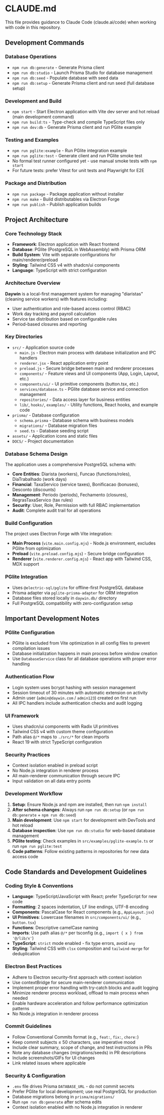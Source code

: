 # CLAUDE.md

This file provides guidance to Claude Code (claude.ai/code) when working with code in this repository.

## Development Commands

### Database Operations
- `npm run db:generate` - Generate Prisma client
- `npm run db:studio` - Launch Prisma Studio for database management
- `npm run db:seed` - Populate database with seed data
- `npm run db:setup` - Generate Prisma client and run seed (full database setup)

### Development and Build
- `npm start` - Start Electron application with Vite dev server and hot reload (main development command)
- `npm run build:ts` - Type-check and compile TypeScript files only
- `npm run dev:db` - Generate Prisma client and run PGlite example

### Testing and Examples
- `npm run pglite:example` - Run PGlite integration example
- `npm run pglite:test` - Generate client and run PGlite smoke test
- No formal test runner configured yet - use manual smoke tests with `npm start`
- For future tests: prefer Vitest for unit tests and Playwright for E2E

### Package and Distribution
- `npm run package` - Package application without installer
- `npm run make` - Build distributables via Electron Forge
- `npm run publish` - Publish application builds

## Project Architecture

### Core Technology Stack
- **Framework**: Electron application with React frontend
- **Database**: PGlite (PostgreSQL in WebAssembly) with Prisma ORM
- **Build System**: Vite with separate configurations for main/renderer/preload
- **Styling**: Tailwind CSS v4 with shadcn/ui components
- **Language**: TypeScript with strict configuration

### Architecture Overview
**Daywin** is a local-first management system for managing "diaristas" (cleaning service workers) with features including:
- User authentication and role-based access control (RBAC)
- Work day tracking and payroll calculation
- Service tax distribution based on configurable rules
- Period-based closures and reporting

### Key Directories
- `src/` - Application source code
  - `main.js` - Electron main process with database initialization and IPC handlers
  - `renderer.jsx` - React application entry point
  - `preload.js` - Secure bridge between main and renderer processes
  - `components/` - Feature views and UI components (App, Login, Layout, etc.)
  - `components/ui/` - UI primitive components (button.tsx, etc.)
  - `services/database.ts` - PGlite database service and connection management
  - `repositories/` - Data access layer for business entities
  - `lib/`, `hooks/`, `examples/` - Utility functions, React hooks, and example code
- `prisma/` - Database configuration
  - `schema.prisma` - Database schema with business models
  - `migrations/` - Database migration files
  - `seed.ts` - Database seeding script
- `assets/` - Application icons and static files
- `DOCS/` - Project documentation

### Database Schema Design
The application uses a comprehensive PostgreSQL schema with:
- **Core Entities**: Diarista (workers), Funcao (functions/roles), DiaTrabalhado (work days)
- **Financial**: TaxaServico (service taxes), Bonificacao (bonuses), Desconto (discounts)
- **Management**: Periodo (periods), Fechamento (closures), RegrasTaxaServico (tax rules)
- **Security**: User, Role, Permission with full RBAC implementation
- **Audit**: Complete audit trail for all operations

### Build Configuration
The project uses Electron Forge with Vite integration:
- **Main Process** (`vite.main.config.mjs`) - Node.js environment, excludes PGlite from optimization
- **Preload** (`vite.preload.config.mjs`) - Secure bridge configuration
- **Renderer** (`vite.renderer.config.mjs`) - React app with Tailwind CSS, MDX support

### PGlite Integration
- Uses `@electric-sql/pglite` for offline-first PostgreSQL database
- Prisma adapter via `pglite-prisma-adapter` for ORM integration
- Database files stored locally in `daywin.db/` directory
- Full PostgreSQL compatibility with zero-configuration setup

## Important Development Notes

### PGlite Configuration
- PGlite is excluded from Vite optimization in all config files to prevent compilation issues
- Database initialization happens in main process before window creation
- Use `DatabaseService` class for all database operations with proper error handling

### Authentication Flow
- Login system uses bcrypt hashing with session management
- Session timeout of 30 minutes with automatic extension on activity
- Admin user (`admin@daywin.com` / `admin123`) created on first run
- All IPC handlers include authentication checks and audit logging

### UI Framework
- Uses shadcn/ui components with Radix UI primitives
- Tailwind CSS v4 with custom theme configuration
- Path alias `@/*` maps to `./src/*` for clean imports
- React 19 with strict TypeScript configuration

### Security Practices
- Context isolation enabled in preload script
- No Node.js integration in renderer process
- All main-renderer communication through secure IPC
- Input validation on all data entry points

### Development Workflow
1. **Setup**: Ensure Node.js and npm are installed, then run `npm install`
2. **After schema changes**: Always run `npm run db:setup` (or `npm run db:generate` + `npm run db:seed`)
3. **Main development**: Use `npm start` for development with DevTools and hot reload
4. **Database inspection**: Use `npm run db:studio` for web-based database management
5. **PGlite testing**: Check examples in `src/examples/pglite-example.ts` or run `npm run pglite:test`
6. **Code patterns**: Follow existing patterns in repositories for new data access code

## Code Standards and Development Guidelines

### Coding Style & Conventions
- **Language**: TypeScript/JavaScript with React; prefer TypeScript for new code
- **Formatting**: 2 spaces indentation, LF line endings, UTF-8 encoding
- **Components**: PascalCase for React components (e.g., `AppLayout.jsx`)
- **UI Primitives**: Lowercase filenames in `src/components/ui/` (e.g., `button.tsx`)
- **Functions**: Descriptive camelCase naming
- **Imports**: Use path alias `@/*` per tsconfig (e.g., `import { x } from '@/lib/x'`)
- **TypeScript**: `strict` mode enabled - fix type errors, avoid `any`
- **Styling**: Tailwind CSS with `clsx` composition and `tailwind-merge` for deduplication

### Electron Best Practices
- Adhere to Electron security-first approach with context isolation
- Use contextBridge for secure main-renderer communication
- Implement proper error handling with try-catch blocks and audit logging
- Minimize renderer process workload, offload to main process when needed
- Enable hardware acceleration and follow performance optimization patterns
- No Node.js integration in renderer process

### Commit Guidelines
- Follow Conventional Commits format (e.g., `feat:`, `fix:`, `chore:`)
- Keep commit subjects ≤ 50 characters, use imperative mood
- Include clear summary, scope of change, and test instructions in PRs
- Note any database changes (migrations/seeds) in PR descriptions
- Include screenshots/GIFs for UI changes
- Link related issues where applicable

### Security & Configuration
- `.env` file drives Prisma `DATABASE_URL` - do not commit secrets
- Prefer PGlite for local development; use real PostgreSQL for production
- Database migrations belong in `prisma/migrations/`
- Run `npm run db:generate` after schema edits
- Context isolation enabled with no Node.js integration in renderer
